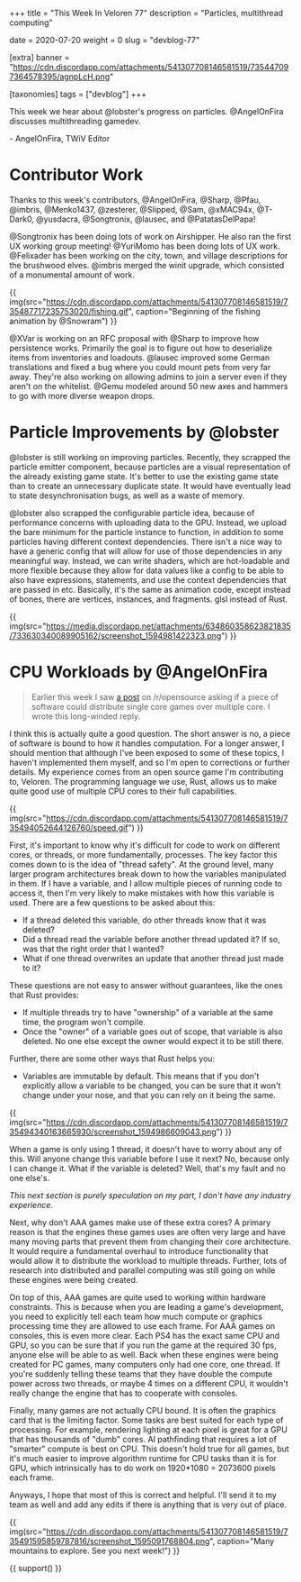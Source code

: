+++
title = "This Week In Veloren 77"
description = "Particles, multithread computing"

date = 2020-07-20
weight = 0
slug = "devblog-77"

[extra]
banner = "https://cdn.discordapp.com/attachments/541307708146581519/735447097364578395/agnpLcH.png"

[taxonomies]
tags = ["devblog"]
+++

This week we hear about @lobster's progress on particles. @AngelOnFira
discusses multithreading gamedev.

\- AngelOnFira, TWiV Editor

# Contributor Work

Thanks to this week's contributors, @AngelOnFira, @Sharp, @Pfau, @imbris,
@Menko1437, @zesterer, @Slipped, @Sam, @xMAC94x, @T-Dark0, @yusdacra,
@Songtronix, @lausec, and @PatatasDelPapa!

@Songtronix has been doing lots of work on Airshipper. He also ran the first UX
working group meeting! @YuriMomo has been doing lots of UX work. @Felixader has
been working on the city, town, and village descriptions for the brushwood
elves. @imbris merged the winit upgrade, which consisted of a monumental amount
of work.

{{
    img(src="https://cdn.discordapp.com/attachments/541307708146581519/735487717235753020/fishing.gif",
    caption="Beginning of the fishing animation by @Snowram")
}}

@XVar is working on an RFC proposal with @Sharp to improve how persistence
works. Primarily the goal is to figure out how to deserialize items from
inventories and loadouts. @lausec improved some German translations and fixed a
bug where you could mount pets from very far away. They're also working on
allowing admins to join a server even if they aren't on the whitelist. @Gemu
modeled around 50 new axes and hammers to go with more diverse weapon drops.

# Particle Improvements by @lobster

@lobster is still working on improving particles. Recently, they scrapped the
particle emitter component, because particles are a visual representation of the
already existing game state. It's better to use the existing game state than to
create an unnecessary duplicate state. It would have eventually lead to state
desynchronisation bugs, as well as a waste of memory.

@lobster also scrapped the configurable particle idea, because of performance
concerns with uploading data to the GPU. Instead, we upload the bare minimum for
the particle instance to function, in addition to some particles having
different context dependencies. There isn't a nice way to have a generic config
that will allow for use of those dependencies in any meaningful way. Instead, we
can write shaders, which are hot-loadable and more flexible because they allow
for data values like a config to be able to also have expressions, statements,
and use the context dependencies that are passed in etc. Basically, it's the
same as animation code, except instead of bones, there are vertices, instances,
and fragments. glsl instead of Rust.

{{
    img(src="https://media.discordapp.net/attachments/634860358623821835/733630340089905162/screenshot_1594981422323.png")
}}

# CPU Workloads by @AngelOnFira

> Earlier this week I saw [a
> post](https://www.reddit.com/r/opensource/comments/hs99i0/distribute_cpu_workloads_to_multiple_cores_in/)
> on /r/opensource asking if a piece of software could distribute single core
> games over multiple core. I wrote this long-winded reply.

I think this is actually quite a good question. The short answer is no, a piece
of software is bound to how it handles computation. For a longer answer, I
should mention that although I've been exposed to some of these topics, I
haven't implemented them myself, and so I'm open to corrections or further
details. My experience comes from an open source game I'm contributing to,
Veloren. The programming language we use, Rust, allows us to make quite good use
of multiple CPU cores to their full capabilities.

{{
    img(src="https://cdn.discordapp.com/attachments/541307708146581519/735494052644126760/speed.gif")
}}

First, it's important to know why it's difficult for code to work on different
cores, or threads, or more fundamentally, processes. The key factor this comes
down to is the idea of "thread safety". At the ground level, many larger program
architectures break down to how the variables manipulated in them. If I have a
variable, and I allow multiple pieces of running code to access it, then I'm
very likely to make mistakes with how this variable is used. There are a few
questions to be asked about this:

- If a thread deleted this variable, do other threads know that it was deleted?
- Did a thread read the variable before another thread updated it? If so, was
  that the right order that I wanted?
- What if one thread overwrites an update that another thread just made to it?

These questions are not easy to answer without guarantees, like the ones that
Rust provides:

- If multiple threads try to have "ownership" of a variable at the same time,
  the program won't compile.
- Once the "owner" of a variable goes out of scope, that variable is also
  deleted. No one else except the owner would expect it to be still there.

Further, there are some other ways that Rust helps you:

- Variables are immutable by default. This means that if you don't explicitly
  allow a variable to be changed, you can be sure that it won't change under
  your nose, and that you can rely on it being the same.

{{
    img(src="https://cdn.discordapp.com/attachments/541307708146581519/735494340163665930/screenshot_1594986609043.png")
}}

When a game is only using 1 thread, it doesn't have to worry about any of this.
Will anyone change this variable before I use it next? No, because only I can
change it. What if the variable is deleted? Well, that's my fault and no one
else's.

_This next section is purely speculation on my part, I don't have any industry
experience._

Next, why don't AAA games make use of these extra cores? A primary reason is
that the engines these games uses are often very large and have many moving
parts that prevent them from changing their core architecture. It would require
a fundamental overhaul to introduce functionality that would allow it to
distribute the workload to multiple threads. Further, lots of research into
distributed and parallel computing was still going on while these engines were
being created.

On top of this, AAA games are quite used to working within hardware constraints.
This is because when you are leading a game's development, you need to
explicitly tell each team how much compute or graphics processing time they are
allowed to use each frame. For AAA games on consoles, this is even more clear.
Each PS4 has the exact same CPU and GPU, so you can be sure that if you run the
game at the required 30 fps, anyone else will be able to as well. Back when
these engines were being created for PC games, many computers only had one core,
one thread. If you're suddenly telling these teams that they have double the
compute power across two threads, or maybe 4 times on a different CPU, it
wouldn't really change the engine that has to cooperate with consoles.

Finally, many games are not actually CPU bound. It is often the graphics card
that is the limiting factor. Some tasks are best suited for each type of
processing. For example, rendering lighting at each pixel is great for a GPU
that has thousands of "dumb" cores. AI pathfinding that requires a lot of
"smarter" compute is best on CPU. This doesn't hold true for all games, but it's
much easier to improve algorithm runtime for CPU tasks than it is for GPU, which
intrinsically has to do work on 1920\*1080 = 2073600 pixels each frame.

Anyways, I hope that most of this is correct and helpful. I'll send it to my
team as well and add any edits if there is anything that is very out of place.

{{
    img(src="https://cdn.discordapp.com/attachments/541307708146581519/735491595859787816/screenshot_1595091768804.png",
    caption="Many mountains to explore. See you next week!")
}}

{{ support() }}
